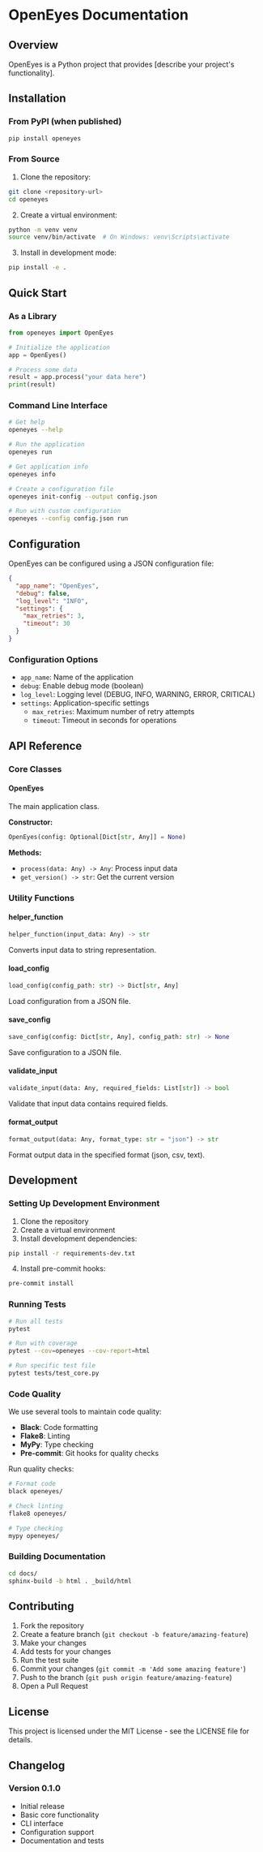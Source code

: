 # OpenEyes Documentation

## Overview

OpenEyes is a Python project that provides [describe your project's functionality].

## Installation

### From PyPI (when published)

```bash
pip install openeyes
```

### From Source

1. Clone the repository:
```bash
git clone <repository-url>
cd openeyes
```

2. Create a virtual environment:
```bash
python -m venv venv
source venv/bin/activate  # On Windows: venv\Scripts\activate
```

3. Install in development mode:
```bash
pip install -e .
```

## Quick Start

### As a Library

```python
from openeyes import OpenEyes

# Initialize the application
app = OpenEyes()

# Process some data
result = app.process("your data here")
print(result)
```

### Command Line Interface

```bash
# Get help
openeyes --help

# Run the application
openeyes run

# Get application info
openeyes info

# Create a configuration file
openeyes init-config --output config.json

# Run with custom configuration
openeyes --config config.json run
```

## Configuration

OpenEyes can be configured using a JSON configuration file:

```json
{
  "app_name": "OpenEyes",
  "debug": false,
  "log_level": "INFO",
  "settings": {
    "max_retries": 3,
    "timeout": 30
  }
}
```

### Configuration Options

- `app_name`: Name of the application
- `debug`: Enable debug mode (boolean)
- `log_level`: Logging level (DEBUG, INFO, WARNING, ERROR, CRITICAL)
- `settings`: Application-specific settings
  - `max_retries`: Maximum number of retry attempts
  - `timeout`: Timeout in seconds for operations

## API Reference

### Core Classes

#### OpenEyes

The main application class.

**Constructor:**
```python
OpenEyes(config: Optional[Dict[str, Any]] = None)
```

**Methods:**

- `process(data: Any) -> Any`: Process input data
- `get_version() -> str`: Get the current version

### Utility Functions

#### helper_function

```python
helper_function(input_data: Any) -> str
```

Converts input data to string representation.

#### load_config

```python
load_config(config_path: str) -> Dict[str, Any]
```

Load configuration from a JSON file.

#### save_config

```python
save_config(config: Dict[str, Any], config_path: str) -> None
```

Save configuration to a JSON file.

#### validate_input

```python
validate_input(data: Any, required_fields: List[str]) -> bool
```

Validate that input data contains required fields.

#### format_output

```python
format_output(data: Any, format_type: str = "json") -> str
```

Format output data in the specified format (json, csv, text).

## Development

### Setting Up Development Environment

1. Clone the repository
2. Create a virtual environment
3. Install development dependencies:
```bash
pip install -r requirements-dev.txt
```

4. Install pre-commit hooks:
```bash
pre-commit install
```

### Running Tests

```bash
# Run all tests
pytest

# Run with coverage
pytest --cov=openeyes --cov-report=html

# Run specific test file
pytest tests/test_core.py
```

### Code Quality

We use several tools to maintain code quality:

- **Black**: Code formatting
- **Flake8**: Linting
- **MyPy**: Type checking
- **Pre-commit**: Git hooks for quality checks

Run quality checks:

```bash
# Format code
black openeyes/

# Check linting
flake8 openeyes/

# Type checking
mypy openeyes/
```

### Building Documentation

```bash
cd docs/
sphinx-build -b html . _build/html
```

## Contributing

1. Fork the repository
2. Create a feature branch (`git checkout -b feature/amazing-feature`)
3. Make your changes
4. Add tests for your changes
5. Run the test suite
6. Commit your changes (`git commit -m 'Add some amazing feature'`)
7. Push to the branch (`git push origin feature/amazing-feature`)
8. Open a Pull Request

## License

This project is licensed under the MIT License - see the LICENSE file for details.

## Changelog

### Version 0.1.0
- Initial release
- Basic core functionality
- CLI interface
- Configuration support
- Documentation and tests
